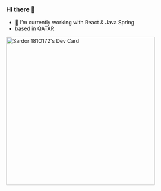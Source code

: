 ### Hi there 👋
- 🔭 I’m currently working with React & Java Spring
- based in QATAR <img src="https://images.emojiterra.com/google/noto-emoji/unicode-16.0/color/svg/1f1f6-1f1e6.svg" alt=""/>
<!--
**sardor0990/sardor0990** is a ✨ _special_ ✨ repository because its `README.md` (this file) appears on your GitHub profile.

Here are some ideas to get you started:

- 🔭 I’m currently working on ...
- 🌱 I’m currently learning ...
- 👯 I’m looking to collaborate on ...
- 🤔 I’m looking for help with ...
- 💬 Ask me about ...
- 📫 How to reach me: ...
- 😄 Pronouns: ...
- ⚡ Fun fact: ...
-->

<a href="https://app.daily.dev/Sardor0990"><img src="https://api.daily.dev/devcards/5f8d74e2587b45819b3997e47d3ec00a.png?r=3po" width="400" alt="Sardor 181O172's Dev Card"/></a>
